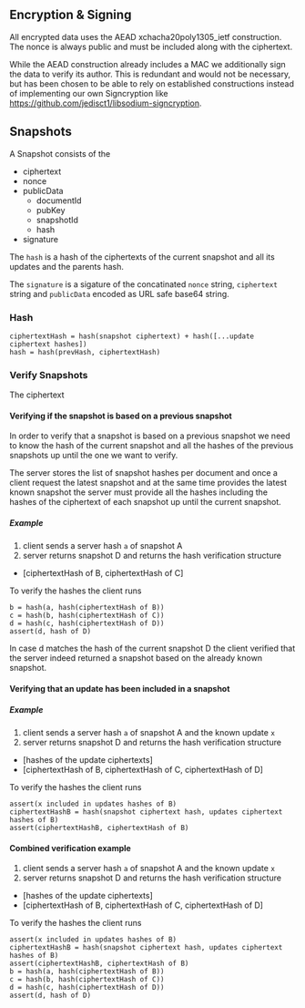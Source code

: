 ## Encryption & Signing

All encrypted data uses the AEAD xchacha20poly1305_ietf construction. The nonce is always public and must be included along with the ciphertext.

While the AEAD construction already includes a MAC we additionally sign the data to verify its author. This is redundant and would not be necessary, but has been chosen to be able to rely on established constructions instead of implementing our own Signcryption like https://github.com/jedisct1/libsodium-signcryption.

## Snapshots

A Snapshot consists of the

- ciphertext
- nonce
- publicData
  - documentId
  - pubKey
  - snapshotId
  - hash
- signature

The `hash` is a hash of the ciphertexts of the current snapshot and all its updates and the parents hash.

The `signature` is a sigature of the concatinated `nonce` string, `ciphertext` string and `publicData` encoded as URL safe base64 string.

### Hash

```
ciphertextHash = hash(snapshot ciphertext) + hash([...update ciphertext hashes])
hash = hash(prevHash, ciphertextHash)
```

### Verify Snapshots

The ciphertext

#### Verifying if the snapshot is based on a previous snapshot

In order to verify that a snapshot is based on a previous snapshot we need to know the hash of the current snapshot and all the hashes of the previous snapshots up until the one we want to verify.

The server stores the list of snapshot hashes per document and once a client request the latest snapshot and at the same time provides the latest known snapshot the server must provide all the hashes including the hashes of the ciphertext of each snapshot up until the current snapshot.

##### Example

1. client sends a server hash `a` of snapshot A
2. server returns snapshot D and returns the hash verification structure

- [ciphertextHash of B, ciphertextHash of C]

To verify the hashes the client runs

```
b = hash(a, hash(ciphertextHash of B))
c = hash(b, hash(ciphertextHash of C))
d = hash(c, hash(ciphertextHash of D))
assert(d, hash of D)
```

In case d matches the hash of the current snapshot D the client verified that the server indeed returned a snapshot based on the already known snapshot.

#### Verifying that an update has been included in a snapshot

##### Example

1. client sends a server hash `a` of snapshot A
   and the known update `x`
2. server returns snapshot D and returns the hash verification structure

- [hashes of the update ciphertexts]
- [ciphertextHash of B, ciphertextHash of C, ciphertextHash of D]

To verify the hashes the client runs

```
assert(x included in updates hashes of B)
ciphertextHashB = hash(snapshot ciphertext hash, updates ciphertext hashes of B)
assert(ciphertextHashB, ciphertextHash of B)
```

#### Combined verification example

1. client sends a server hash `a` of snapshot A
   and the known update `x`
2. server returns snapshot D and returns the hash verification structure

- [hashes of the update ciphertexts]
- [ciphertextHash of B, ciphertextHash of C, ciphertextHash of D]

To verify the hashes the client runs

```
assert(x included in updates hashes of B)
ciphertextHashB = hash(snapshot ciphertext hash, updates ciphertext hashes of B)
assert(ciphertextHashB, ciphertextHash of B)
b = hash(a, hash(ciphertextHash of B))
c = hash(b, hash(ciphertextHash of C))
d = hash(c, hash(ciphertextHash of D))
assert(d, hash of D)
```
